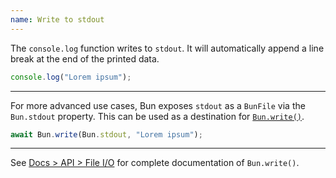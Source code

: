```yaml
---
name: Write to stdout
---
```


The `console.log` function writes to `stdout`. It will automatically append a line break at the end of the printed data.

```ts
console.log("Lorem ipsum");
```

---

For more advanced use cases, Bun exposes `stdout` as a `BunFile` via the `Bun.stdout` property. This can be used as a destination for [`Bun.write()`](/docs/api/file-io#writing-files-bun-write).

```ts
await Bun.write(Bun.stdout, "Lorem ipsum");
```

---

See [Docs > API > File I/O](/docs/api/file-io#writing-files-bun-write) for complete documentation of `Bun.write()`.
